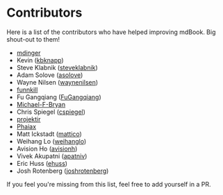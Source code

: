 # Contributors

Here is a list of the contributors who have helped improving mdBook. Big
shout-out to them!

- [mdinger](https://github.com/mdinger)
- Kevin ([kbknapp](https://github.com/kbknapp))
- Steve Klabnik ([steveklabnik](https://github.com/steveklabnik))
- Adam Solove ([asolove](https://github.com/asolove))
- Wayne Nilsen ([waynenilsen](https://github.com/waynenilsen))
- [funnkill](https://github.com/funkill)
- Fu Gangqiang ([FuGangqiang](https://github.com/FuGangqiang))
- [Michael-F-Bryan](https://github.com/Michael-F-Bryan)
- Chris Spiegel ([cspiegel](https://github.com/cspiegel))
- [projektir](https://github.com/projektir)
- [Phaiax](https://github.com/Phaiax)
- Matt Ickstadt ([mattico](https://github.com/mattico))
- Weihang Lo ([weihanglo](https://github.com/weihanglo))
- Avision Ho ([avisionh](https://github.com/avisionh))
- Vivek Akupatni ([apatniv](https://github.com/apatniv))
- Eric Huss ([ehuss](https://github.com/ehuss))
- Josh Rotenberg ([joshrotenberg](https://github.com/joshrotenberg))

If you feel you're missing from this list, feel free to add yourself in a PR.
